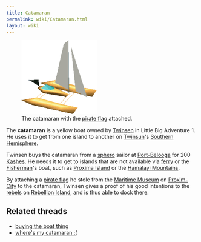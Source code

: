 ```yaml
---
title: Catamaran
permalink: wiki/Catamaran.html
layout: wiki
---
```


<figure>
<img src="assets/lba1/_transport_vehicles/catamara.gif"
title="The catamaran with the pirate flag attached." width="199" />
<figcaption>The catamaran with the <a href="pirate_flag"
title="wikilink">pirate flag</a> attached.</figcaption>
</figure>

The **catamaran** is a yellow boat owned by
[Twinsen](Twinsen "wikilink") in Little Big Adventure 1. He uses it to
get from one island to another on [Twinsun](Twinsun "wikilink")'s
[Southern Hemisphere](Southern_Hemisphere "wikilink").

Twinsen buys the catamaran from a [sphero](sphero "wikilink") sailor at
[Port-Belooga](Port-Belooga "wikilink") for 200
[Kashes](Kash "wikilink"). He needs it to get to islands that are not
available via [ferry](ferry "wikilink") or the
[Fisherman](Fisherman "wikilink")'s boat, such as [Proxima
Island](Proxima_Island "wikilink") or the [Hamalayi
Mountains](Hamalayi_Mountains "wikilink").

By attaching a [pirate flag](pirate_flag "wikilink") he stole from the
[Maritime Museum](Maritime_Museum "wikilink") on
[Proxim-City](Proxim-City "wikilink") to the catamaran, Twinsen gives a
proof of his good intentions to the [rebels](rebel "wikilink") on
[Rebellion Island](Rebellion_Island "wikilink"), and is thus able to
dock there.

## Related threads

- [buying the boat
  thing](https://forum.magicball.net/showthread.php?t=12620)
- [where's my catamaran
  :(](https://forum.magicball.net/showthread.php?t=12743)
